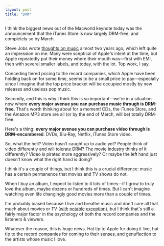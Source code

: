 ```yaml
---
layout: post
title: "DRM"
---
```


I think the biggest news out of the Macworld keynote today was the announcement that the iTunes Store is now largely DRM-free, and completely so by March.

Steve Jobs wrote [thoughts on music][1] almost two years ago, which left quite an impression on me. Many were sceptical of Apple's intent at the time, but Apple repeatedly put their money where their mouth was—first with EMI, then with several smaller labels, and today, with the lot. Top work, I say.

[1]: http://www.apple.com/hotnews/thoughtsonmusic/

Conceding tiered pricing to the record companies, which Apple have been holding back on for some time, seems to be a small price to pay—especially since I imagine that the top price bracket will be occupied mostly by new releases and useless pop music.

Secondly, and this is why I think this is so important—we're in a situation now where **every major avenue you can purchase music through is DRM-free**. That's worth thinking about for a moment! CDs, the iTunes Store, and the Amazon MP3 store are all (or by the end of March, will be) totally DRM-free.

Here's a thing: **every major avenue you can purchase video through is DRM-encumbered**. DVDs, Blu-Ray, Netflix, iTunes Store video.

So, what the hell? Video hasn't caught up to audio yet? People think of video differently and will tolerate DRM? The movie industry thinks of it differently? Video is pirated more aggressively? Or maybe the left hand just doesn't know what the right hand is doing?

I think it's a couple of things, but I think this is a crucial difference: music has a certain permanence that movies and TV shows do not.

When I buy an album, I expect to listen to it lots of times—if I grow to truly love the album, maybe dozens or hundreds of times. But I can't imagine watching even life changingly good movies more than a couple of times.

I'm probably biased because I live and breathe music and don't care all that much about movies or TV ([with][2] [notable][3] [exception][4]), but I think that's still a fairly major factor in the psychology of both the record companies and the listeners & viewers.

[2]: http://www.imdb.com/title/tt1010048/
[3]: http://www.imdb.com/title/tt0367279/ 
[4]: http://www.imdb.com/title/tt0200276/

Whatever the reason, this is huge news. Hat tip to Apple for doing it live, hat tip to the record companies for coming to their senses, and genuflection to the artists whose music I love.

